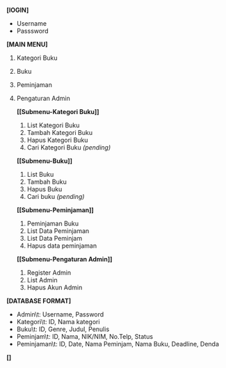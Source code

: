 **[lOGIN]**
- Username
- Passsword

**[MAIN MENU]**
1. Kategori Buku
2. Buku
3. Peminjaman
4. Pengaturan Admin

	**[[Submenu-Kategori Buku]]**
   	1. List Kategori Buku
   	2. Tambah Kategori Buku
   	4. Hapus Kategori Buku
   	5. Cari Kategori Buku _(pending)_

   	**[[Submenu-Buku]]**
   	1. List Buku
   	2. Tambah Buku
   	3. Hapus Buku
   	4. Cari buku _(pending)_

   	**[[Submenu-Peminjaman]]**
   	1. Peminjaman Buku
   	2. List Data Peminjaman
   	3. List Data Peminjam
   	4. Hapus data peminjaman

   	**[[Submenu-Pengaturan Admin]]**
   	1. Register Admin
   	2. List Admin
   	3. Hapus Akun Admin


**[DATABASE FORMAT]**
- Admin\t: Username, Password
- Kategori\t: ID, Nama kategori
- Buku\t: ID, Genre, Judul, Penulis
- Peminjam\t: ID, Nama, NIK/NIM, No.Telp, Status
- Peminjaman\t: ID, Date, Nama Peminjam, Nama Buku, Deadline, Denda

**[]**
